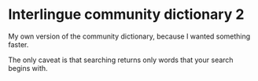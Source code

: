 # Interlingue community dictionary 2

My own version of the community dictionary, because I wanted something faster. 

The only caveat is that searching returns only words that your search begins with. 
